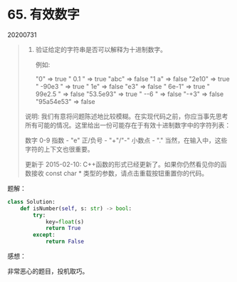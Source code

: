 # 65. 有效数字

20200731

> 1. 验证给定的字符串是否可以解释为十进制数字。
>
>    例如:
>
>    "0" => true
> " 0.1 " => true
>    "abc" => false
>   "1 a" => false
>    "2e10" => true
>    " -90e3   " => true
>    " 1e" => false
>   "e3" => false
>    " 6e-1" => true
>   " 99e2.5 " => false
>   "53.5e93" => true
>   " --6 " => false
>   "-+3" => false
>   "95a54e53" => false
>   
>   说明: 我们有意将问题陈述地比较模糊。在实现代码之前，你应当事先思考所有可能的情况。这里给出一份可能存在于有效十进制数字中的字符列表：
>   
>   数字 0-9
>   指数 - "e"
>   正/负号 - "+"/"-"
>   小数点 - "."
>   当然，在输入中，这些字符的上下文也很重要。
>   
>   更新于 2015-02-10:
>   C++函数的形式已经更新了。如果你仍然看见你的函数接收 const char * 类型的参数，请点击重载按钮重置你的代码。
>

题解：

```python
class Solution:
    def isNumber(self, s: str) -> bool:
        try:
            key=float(s)
            return True
        except:
            return False
```

感想：

非常恶心的题目，投机取巧。